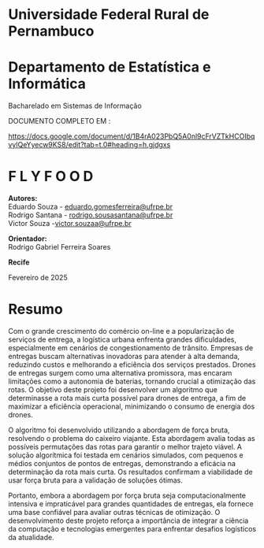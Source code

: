   # **Universidade Federal Rural de Pernambuco**

   # **Departamento de Estatística e Informática**

   Bacharelado em Sistemas de Informação

   DOCUMENTO COMPLETO EM :
   
   https://docs.google.com/document/d/1B4rA023PbQ5A0nl9cFrVZTkHCOIbqvylQeYyecw9KS8/edit?tab=t.0#heading=h.gjdgxs

		

# **F L Y F O O D**

**Autores:**  
Eduardo Souza \- eduardo.gomesferreira@ufrpe.br  
Rodrigo Santana \- rodrigo.sousasantana@ufrpe.br  
Victor Souza \-victor.souzaa@ufrpe.br

**Orientador:**  
Rodrigo Gabriel Ferreira Soares

**Recife**

Fevereiro de 2025

# **Resumo** 

Com o grande crescimento do comércio on-line e a popularização de serviços de entrega, a logística urbana enfrenta grandes dificuldades, especialmente em cenários de congestionamento de trânsito. Empresas de entregas buscam alternativas inovadoras para atender à alta demanda, reduzindo custos e melhorando a eficiência dos serviços prestados. Drones de entregas surgem como uma alternativa promissora, mas encaram limitações como a autonomia de baterias, tornando crucial a otimização das rotas. O objetivo deste projeto foi desenvolver um algoritmo que determinasse a rota mais curta possível para drones de entrega, a fim de maximizar a eficiência operacional, minimizando o consumo de energia dos drones. 

O algoritmo foi desenvolvido utilizando a abordagem de força bruta, resolvendo o problema do caixeiro viajante. Esta abordagem avalia todas as possíveis permutações das rotas para garantir o melhor trajeto viável. A solução algorítmica foi testada em cenários simulados, com pequenos e médios conjuntos de pontos de entregas, demonstrando a eficácia na determinação da rota mais curta. Os resultados confirmam a viabilidade de usar força bruta para a validação de soluções ótimas. 

Portanto, embora a abordagem por força bruta seja computacionalmente intensiva e impraticável para grandes quantidades de entregas, ela fornece uma base confiável para avaliar outras técnicas de otimização. O desenvolvimento deste projeto reforça a importância de integrar a ciência da computação e tecnologias emergentes para enfrentar desafios logísticos da atualidade. 
